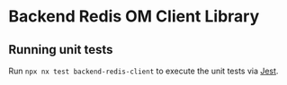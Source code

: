 # Backend Redis OM Client Library

## Running unit tests

Run `npx nx test backend-redis-client` to execute the unit tests via [Jest](https://jestjs.io).
